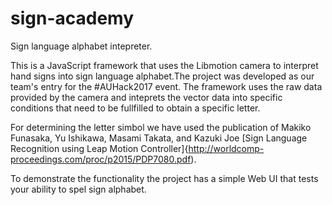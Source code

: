 # sign-academy
Sign language alphabet intepreter.

This is a JavaScript framework that uses the Libmotion camera to interpret hand signs into sign language alphabet.The project was developed as our team's entry for the #AUHack2017 event. The framework uses the raw data provided by the camera and inteprets the vector data into specific conditions that need to be fullfilled to obtain a specific letter.

For determining the letter simbol we have used the publication of Makiko Funasaka, Yu Ishikawa, Masami Takata, and Kazuki Joe [Sign Language Recognition using Leap Motion Controller]{http://worldcomp-proceedings.com/proc/p2015/PDP7080.pdf).

To demonstrate the functionality the project has a simple Web UI that tests your ability to spel sign alphabet.
